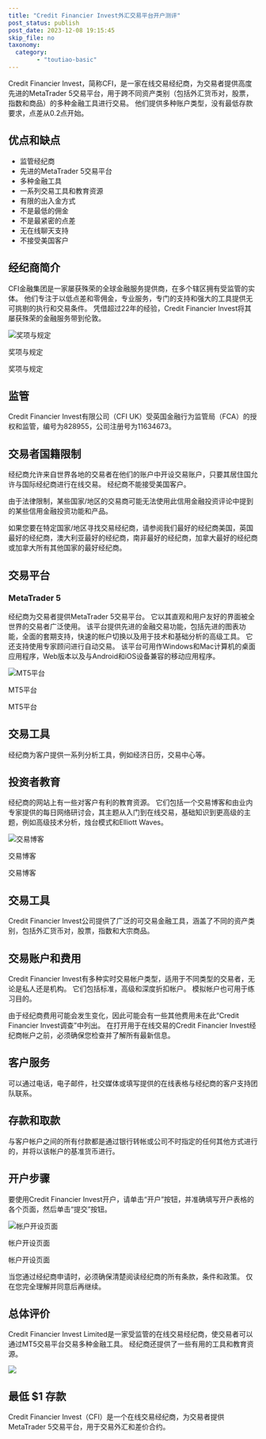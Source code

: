 ```yaml
---
title: "Credit Financier Invest外汇交易平台开户测评"
post_status: publish
post_date: 2023-12-08 19:15:45
skip_file: no
taxonomy:
  category:
        - "toutiao-basic"
---
```


Credit Financier Invest，简称CFI，是一家在线交易经纪商，为交易者提供高度先进的MetaTrader 5交易平台，用于跨不同资产类别（包括外汇货币对，股票，指数和商品）的多种金融工具进行交易。 他们提供多种账户类型，没有最低存款要求，点差从0.2点开始。

## 优点和缺点

- 监管经纪商
- 先进的MetaTrader 5交易平台
- 多种金融工具
- 一系列交易工具和教育资源
- 有限的出入金方式
- 不是最低的佣金
- 不是最紧密的点差
- 无在线聊天支持
- 不接受美国客户

## 经纪商简介

CFI金融集团是一家屡获殊荣的全球金融服务提供商，在多个辖区拥有受监管的实体。 他们专注于以低点差和零佣金，专业服务，专门的支持和强大的工具提供无可挑剔的执行和交易条件。 凭借超过22年的经验，Credit Financier Invest将其屡获殊荣的金融服务带到伦敦。

![奖项与规定](https://cdn.fendou.la/funstoutiao/2020/11/Credit-Financier-Invest-Review-Awards-And-Regulations-1024x297.jpg "奖项与规定")

奖项与规定

奖项与规定

## 监管

Credit Financier Invest有限公司（CFI UK）受英国金融行为监管局（FCA）的授权和监管，编号为828955，公司注册号为11634673。

## 交易者国籍限制

经纪商允许来自世界各地的交易者在他们的账户中开设交易账户，只要其居住国允许与国际经纪商进行在线交易。 经纪商不能接受美国客户。

由于法律限制，某些国家/地区的交易商可能无法使用此信用金融投资评论中提到的某些信用金融投资功能和产品。

如果您要在特定国家/地区寻找交易经纪商，请参阅我们最好的经纪商美国，英国最好的经纪商，澳大利亚最好的经纪商，南非最好的经纪商，加拿大最好的经纪商或加拿大所有其他国家的最好经纪商。

## 交易平台

### **MetaTrader 5**

经纪商为交易者提供MetaTrader 5交易平台。 它以其直观和用户友好的界面被全世界的交易者广泛使用。 该平台提供先进的金融交易功能，包括先进的图表功能，全面的套期支持，快速的帐户切换以及用于技术和基础分析的高级工具。 它还支持使用专家顾问进行自动交易。 该平台可用作Windows和Mac计算机的桌面应用程序，Web版本以及与Android和iOS设备兼容的移动应用程序。

![MT5平台](https://cdn.fendou.la/funstoutiao/2020/11/Credit-Financier-Invest-Review-MT5-Platforms.jpg "MT5平台")

MT5平台

MT5平台

## 交易工具

经纪商为客户提供一系列分析工具，例如经济日历，交易中心等。

## 投资者教育

经纪商的网站上有一些对客户有利的教育资源。 它们包括一个交易博客和由业内专家提供的每日网络研讨会，其主题从入门到在线交易，基础知识到更高级的主题，例如高级技术分析，烛台模式和Elliott Waves。

![交易博客](https://cdn.fendou.la/funstoutiao/2020/11/Credit-Financier-Invest-Review-Trading-Blog.jpg "交易博客")

交易博客

交易博客

## 交易工具

Credit Financier Invest公司提供了广泛的可交易金融工具，涵盖了不同的资产类别，包括外汇货币对，股票，指数和大宗商品。

## 交易账户和费用

Credit Financier Invest有多种实时交易帐户类型，适用于不同类型的交易者，无论是私人还是机构。 它们包括标准，高级和深度折扣帐户。 模拟帐户也可用于练习目的。

由于经纪商费用可能会发生变化，因此可能会有一些其他费用未在此“Credit Financier Invest调查”中列出。 在打开用于在线交易的Credit Financier Invest经纪商帐户之前，必须确保您检查并了解所有最新信息。

## 客户服务

可以通过电话，电子邮件，社交媒体或填写提供的在线表格与经纪商的客户支持团队联系。

## 存款和取款

与客户帐户之间的所有付款都是通过银行转帐或公司不时指定的任何其他方式进行的，并将以该帐户的基准货币进行。

## 开户步骤

要使用Credit Financier Invest开户，请单击“开户”按钮，并准确填写开户表格的各个页面，然后单击“提交”按钮。

![帐户开设页面](https://cdn.fendou.la/funstoutiao/2020/11/Credit-Financier-Invest-Review-Account-Opening-Page-366x1024.jpg "帐户开设页面")

帐户开设页面

帐户开设页面

当您通过经纪商申请时，必须确保清楚阅读经纪商的所有条款，条件和政策。 仅在您完全理解并同意后再继续。

## 总体评价

Credit Financier Invest Limited是一家受监管的在线交易经纪商，使交易者可以通过MT5交易平台交易多种金融工具。 经纪商还提供了一些有用的工具和教育资源。

![](https://cdn.fendou.la/funstoutiao/2020/11/Credit-Financier-Invest-Logo.png)

## 最低 **$1** 存款

Credit Financier Invest（CFI）是一个在线交易经纪商，为交易者提供MetaTrader 5交易平台，用于交易外汇和差价合约。
